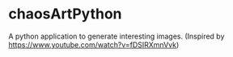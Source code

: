 # chaosArtPython
A python application to generate interesting images. 
(Inspired by https://www.youtube.com/watch?v=fDSIRXmnVvk)
